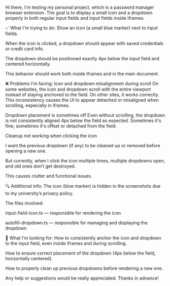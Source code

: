 Hi there,
I'm testing my personal project, which is a password manager browser extension. The goal is to display a small icon and a dropdown properly in both regular input fields and input fields inside iframes.

✅ What I'm trying to do:
Show an icon (a small blue marker) next to input fields.

When the icon is clicked, a dropdown should appear with saved credentials or credit card info.

The dropdown should be positioned exactly 4px below the input field and centered horizontally.

This behavior should work both inside iframes and in the main document.

❌ Problems I'm facing:
Icon and dropdown misalignment during scroll
On some websites, the icon and dropdown scroll with the entire viewport instead of staying anchored to the field.
On other sites, it works correctly. This inconsistency causes the UI to appear detached or misaligned when scrolling, especially in iframes.

Dropdown placement is sometimes off
Even without scrolling, the dropdown is not consistently aligned 4px below the field as expected. Sometimes it's fine; sometimes it's offset or detached from the field.

Cleanup not working when clicking the icon

I want the previous dropdown (if any) to be cleaned up or removed before opening a new one.

But currently, when I click the icon multiple times, multiple dropdowns open, and old ones don’t get destroyed.

This causes clutter and functional issues.

🔍 Additional info:
The icon (blue marker) is hidden in the screenshots due to my university’s privacy policy.

The files involved:

input-field-icon.ts — responsible for rendering the icon

autofill-dropdown.ts — responsible for managing and displaying the dropdown


🙏 What I'm looking for:
How to consistently anchor the icon and dropdown to the input field, even inside iframes and during scrolling.

How to ensure correct placement of the dropdown (4px below the field, horizontally centered).

How to properly clean up previous dropdowns before rendering a new one.

Any help or suggestions would be really appreciated. Thanks in advance!